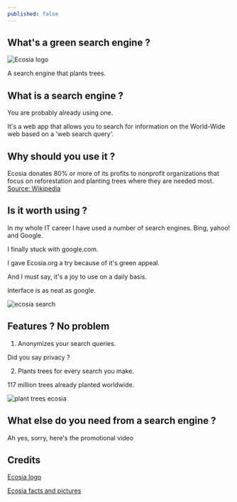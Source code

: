 ```yaml
---
published: false
---
```

## What's a green search engine ?
![Ecosia logo](https://github.com/codarrenvelvindron/codarrenvelvindron.github.io/raw/master/images/250px-Ecosia_logo.png)

A search engine that plants trees.

## What is a search engine ?

You are probably already using one.

It's a web app that allows you to search for information on the World-Wide web based on a 'web search query'.

## Why should you use it ?

Ecosia donates 80% or more of its profits to nonprofit organizations that focus on reforestation and planting trees where they are needed most. [Source: Wikipedia](https://en.wikipedia.org/wiki/Ecosia)


## Is it worth using ?

In my whole IT career I have used a number of search engines.
Bing, yahoo! and Google.

I finally stuck with google.com.


I gave Ecosia.org a try because of it's green appeal.

And I must say, it's a joy to use on a daily basis.

Interface is as neat as google.

![ecosia search](https://github.com/codarrenvelvindron/codarrenvelvindron.github.io/raw/master/images/ecosia_hp.png)


## Features ? No problem

1. Anonymizes your search queries.

Did you say privacy ?

2. Plants trees for every search you make.

117 million trees already planted worldwide.

![plant trees ecosia](https://github.com/codarrenvelvindron/codarrenvelvindron.github.io/raw/master/images/savetheplanet_ecosia.png)

## What else do you need from a search engine ?
Ah yes, sorry, here's the promotional video


## Credits
[Ecosia logo](https://en.wikipedia.org/wiki/Ecosia#/media/File:Ecosia_logo.png)

[Ecosia facts and pictures](https://ecosia.org)
